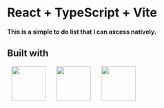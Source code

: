 # React + TypeScript + Vite

**This is a simple to do list that I can axcess natively.**

## Built with

<p>
  <img src="https://cdn.jsdelivr.net/gh/devicons/devicon@latest/icons/javascript/javascript-original.svg" height="80" width="80" hspace="10px" />
  <img src="https://cdn.jsdelivr.net/gh/devicons/devicon@latest/icons/react/react-original.svg" height="80" width="80" hspace="10px" />
  <img src="https://cdn.jsdelivr.net/gh/devicons/devicon@latest/icons/typescript/typescript-original.svg" height="80" width="80" hspace="10px" />

</p>

